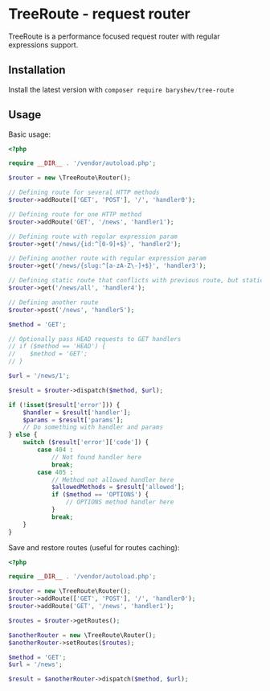 TreeRoute - request router
==========================

TreeRoute is a performance focused request router with regular expressions support.

Installation
-----------

Install the latest version with `composer require baryshev/tree-route`

Usage
-----

Basic usage:

```php
<?php

require __DIR__ . '/vendor/autoload.php';

$router = new \TreeRoute\Router();

// Defining route for several HTTP methods
$router->addRoute(['GET', 'POST'], '/', 'handler0');

// Defining route for one HTTP method
$router->addRoute('GET', '/news', 'handler1');

// Defining route with regular expression param
$router->get('/news/{id:^[0-9]+$}', 'handler2');

// Defining another route with regular expression param
$router->get('/news/{slug:^[a-zA-Z\-]+$}', 'handler3');

// Defining static route that conflicts with previous route, but static routes have high priority
$router->get('/news/all', 'handler4');

// Defining another route
$router->post('/news', 'handler5');

$method = 'GET';

// Optionally pass HEAD requests to GET handlers
// if ($method == 'HEAD') {
//    $method = 'GET';
// }

$url = '/news/1';

$result = $router->dispatch($method, $url);

if (!isset($result['error'])) {
    $handler = $result['handler'];
    $params = $result['params'];
    // Do something with handler and params
} else {
    switch ($result['error']['code']) {
        case 404 :
            // Not found handler here
            break;
        case 405 :
            // Method not allowed handler here
            $allowedMethods = $result['allowed'];
            if ($method == 'OPTIONS') {
                // OPTIONS method handler here
            }
            break;
    }
}
```

Save and restore routes (useful for routes caching):

```php
<?php

require __DIR__ . '/vendor/autoload.php';

$router = new \TreeRoute\Router();
$router->addRoute(['GET', 'POST'], '/', 'handler0');
$router->addRoute('GET', '/news', 'handler1');

$routes = $router->getRoutes();

$anotherRouter = new \TreeRoute\Router();
$anotherRouter->setRoutes($routes);

$method = 'GET';
$url = '/news';

$result = $anotherRouter->dispatch($method, $url);
```
